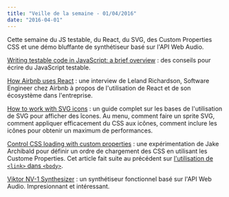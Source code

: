 ```yaml
---
title: "Veille de la semaine - 01/04/2016"
date: "2016-04-01"
---
```


Cette semaine du JS testable, du React, du SVG, des Custom Properties CSS et
une démo bluffante de synthétiseur basé sur l'API Web Audio.

<span class="more"></span>

[Writing testable code in JavaScript: a brief overview](https://www.toptal.com/javascript/writing-testable-code-in-javascript) :
des conseils pour écrire du JavaScript testable.

[How Airbnb uses React](http://devnacho.com/2016/03/20/how-airbnb-uses-react/) :
une interview de Leland Richardson, Software Engineer chez Airbnb à propos de
l'utilisation de React et de son écosystème dans l'entreprise.

[How to work with SVG icons](http://fvsch.com/code/svg-icons/how-to/) : un guide
complet sur les bases de l'utilisation de SVG pour afficher des îcones. Au menu,
comment faire un sprite SVG, comment appliquer efficacement du CSS aux icônes,
comment inclure les icônes pour obtenir un maximum de performances.

[Control CSS loading with custom properties](https://jakearchibald.com/2016/css-loading-with-custom-props/) :
une expérimentation de Jake Archibald pour définir un ordre de chargement des
CSS en utilisant les Custome Properties. Cet article fait suite au précédent sur
[l'utilisation de `<link>` dans `<body>`](https://jakearchibald.com/2016/link-in-body/).

[Viktor NV-1 Synthesizer](https://jakearchibald.com/2016/link-in-body/) : un
synthétiseur fonctionnel basé sur l'API Web Audio. Impresionnant et intéressant.
